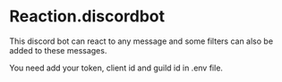 # Reaction.discordbot
This discord bot can react to any message and some filters can also be added to these messages.

You need add your token, client id and guild id in .env file.
